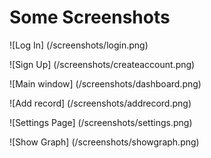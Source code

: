 # Some Screenshots

![Log In] (/screenshots/login.png)

![Sign Up] (/screenshots/createaccount.png)

![Main window] (/screenshots/dashboard.png)

![Add record] (/screenshots/addrecord.png)

![Settings Page] (/screenshots/settings.png)

![Show Graph] (/screenshots/showgraph.png)